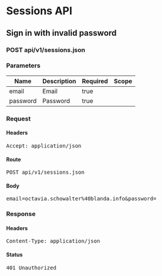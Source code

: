 # Sessions API

## Sign in with invalid password

### POST api/v1/sessions.json

### Parameters

| Name | Description | Required | Scope |
|------|-------------|----------|-------|
| email | Email | true |  |
| password | Password | true |  |

### Request

#### Headers

<pre>Accept: application/json</pre>

#### Route

<pre>POST api/v1/sessions.json</pre>

#### Body

<pre>email=octavia.schowalter%40blanda.info&password=</pre>

### Response

#### Headers

<pre>Content-Type: application/json</pre>

#### Status

<pre>401 Unauthorized</pre>

